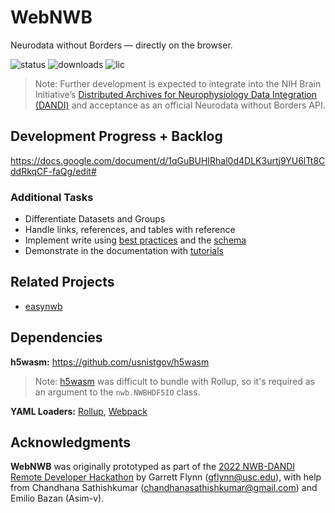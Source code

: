 # WebNWB
Neurodata without Borders — directly on the browser.

![status](https://img.shields.io/npm/v/webnwb) 
![downloads](https://img.shields.io/npm/dt/webnwb)
![lic](https://img.shields.io/npm/l/webnwb)

> Note: Further development is expected to integrate into the NIH Brain Initiative’s [Distributed Archives for Neurophysiology Data Integration (DANDI)](https://gui.dandiarchive.org/#/) and acceptance as an official Neurodata without Borders API.

## Development Progress + Backlog
https://docs.google.com/document/d/1qGuBUHIRhal0d4DLK3urtj9YU6lTt8CddRkqCF-faQg/edit#

### Additional Tasks
- Differentiate Datasets and Groups
- Handle links, references, and tables with reference
- Implement write using [best practices](https://www.nwb.org/best-practices/) and the [schema](https://nwb-schema.readthedocs.io/en/latest/format_description.html#nwbcontainer-nwbdata-nwbdatainterface-base-neurodata-types-for-containers-and-datasets)
- Demonstrate in the documentation with [tutorials](https://pynwb.readthedocs.io/en/latest/tutorials/general/scratch.html#raw-data)

## Related Projects
- [easynwb](https://github.com/garrettmflynn/easynwb)

## Dependencies
**h5wasm:** https://github.com/usnistgov/h5wasm
> Note: [h5wasm](https://github.com/usnistgov/h5wasm) was difficult to bundle with Rollup, so it's required as an argument to the `nwb.NWBHDF5IO` class.

**YAML Loaders:** [Rollup](https://www.npmjs.com/package/@rollup/plugin-yaml), [Webpack](https://github.com/eemeli/yaml-loader)

## Acknowledgments
**WebNWB** was originally prototyped as part of the [2022 NWB-DANDI Remote Developer Hackathon](https://neurodatawithoutborders.github.io/nwb_hackathons/HCK12_2022_Remote/) by Garrett Flynn (gflynn@usc.edu), with help from Chandhana Sathishkumar (chandhanasathishkumar@gmail.com) and Emilio Bazan (Asim-v).
